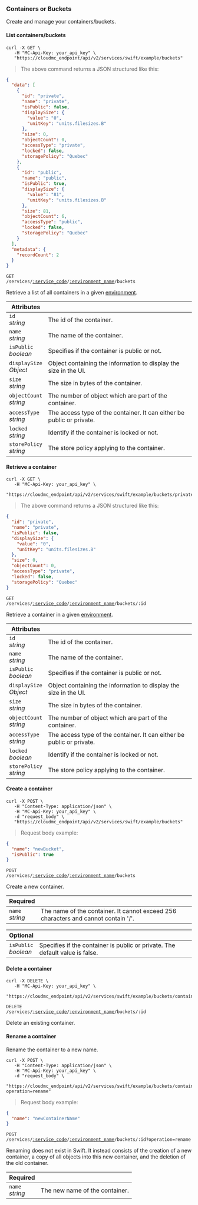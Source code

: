 ### Containers or Buckets

Create and manage your containers/buckets.

<!-------------------- LIST CONTAINERS -------------------->

#### List containers/buckets

```shell
curl -X GET \
   -H "MC-Api-Key: your_api_key" \
   "https://cloudmc_endpoint/api/v2/services/swift/example/buckets"
```
> The above command returns a JSON structured like this:

```json
{
  "data": [
    {
      "id": "private",
      "name": "private",
      "isPublic": false,
      "displaySize": {
        "value": "0",
        "unitKey": "units.filesizes.B"
      },
      "size": 0,
      "objectCount": 0,
      "accessType": "private",
      "locked": false,
      "storagePolicy": "Quebec"
    },
    {
      "id": "public",
      "name": "public",
      "isPublic": true,
      "displaySize": {
        "value": "81",
        "unitKey": "units.filesizes.B"
      },
      "size": 81,
      "objectCount": 6,
      "accessType": "public",
      "locked": false,
      "storagePolicy": "Quebec"
    }
  ],
  "metadata": {
    "recordCount": 2
  }
}
```

<code>GET /services/<a href="#administration-service-connections">:service_code</a>/<a href="#administration-environments">:environment_name</a>/buckets</code>

Retrieve a list of all containers in a given [environment](#administration-environments).

Attributes | &nbsp;
------- | -----------
`id` <br/>*string* | The id of the container.
`name` <br/>*string* | The name of the container.
`isPublic`<br/>*boolean* | Specifies if the container is public or not.
`displaySize`<br/>*Object* | Object containing the information to display the size in the UI.
`size`<br/>*string* | The size in bytes of the container.
`objectCount`<br/>*string* | The number of object which are part of the container.
`accessType`<br/>*string* | The access type of the container. It can either be public or private.
`locked`<br/>*string* | Identify if the container is locked or not.
`storePolicy`<br/>*string* | The store policy applying to the container.


<!-------------------- RETRIEVE A CONTAINER -------------------->

#### Retrieve a container

```shell
curl -X GET \
   -H "MC-Api-Key: your_api_key" \
   "https://cloudmc_endpoint/api/v2/services/swift/example/buckets/private"
```
> The above command returns a JSON structured like this:

```json
{
  "id": "private",
  "name": "private",
  "isPublic": false,
  "displaySize": {
    "value": "0",
    "unitKey": "units.filesizes.B"
  },
  "size": 0,
  "objectCount": 0,
  "accessType": "private",
  "locked": false,
  "storagePolicy": "Quebec"
}
```

<code>GET /services/<a href="#administration-service-connections">:service_code</a>/<a href="#administration-environments">:environment_name</a>/buckets/:id</code>

Retrieve a container in a given [environment](#administration-environments).

Attributes | &nbsp;
------- | -----------
`id` <br/>*string* | The id of the container.
`name` <br/>*string* | The name of the container.
`isPublic`<br/>*boolean* | Specifies if the container is public or not.
`displaySize`<br/>*Object* | Object containing the information to display the size in the UI.
`size`<br/>*string* | The size in bytes of the container.
`objectCount`<br/>*string* | The number of object which are part of the container.
`accessType`<br/>*string* | The access type of the container. It can either be public or private.
`locked`<br/>*boolean* | Identify if the container is locked or not.
`storePolicy`<br/>*string* | The store policy applying to the container.

<!-------------------- CREATE A CONTAINER -------------------->

#### Create a container

```shell
curl -X POST \
   -H "Content-Type: application/json" \
   -H "MC-Api-Key: your_api_key" \
   -d "request_body" \
   "https://cloudmc_endpoint/api/v2/services/swift/example/buckets"
```
> Request body example:

```json
{
  "name": "newBucket",
  "isPublic": true
}
```

<code>POST /services/<a href="#administration-service-connections">:service_code</a>/<a href="#administration-environments">:environment_name</a>/buckets</code>

Create a new container.

Required | &nbsp;
------- | -----------
`name` <br/>*string* | The name of the container. It cannot exceed 256 characters and cannot contain '/'.

Optional | &nbsp;
------- | -----------
`isPublic`<br/>*boolean* | Specifies if the container is public or private. The default value is false.

<!-------------------- DELETE A CONTAINER -------------------->

#### Delete a container

```shell
curl -X DELETE \
   -H "MC-Api-Key: your_api_key" \
   "https://cloudmc_endpoint/api/v2/services/swift/example/buckets/containerToDelete"
```

<code>DELETE /services/<a href="#administration-service-connections">:service_code</a>/<a href="#administration-environments">:environment_name</a>/buckets/:id</code>

Delete an existing container.

<!-------------------- RENAME CONTAINER -------------------->

#### Rename a container

Rename the container to a new name.

```shell
curl -X POST \
   -H "Content-Type: application/json" \
   -H "MC-Api-Key: your_api_key" \
   -d "request_body" \
   "https://cloudmc_endpoint/api/v2/services/swift/example/buckets/containerToRename?operation=rename"
```
> Request body example:

```json
{
  "name": "newContainerName"
}
```

<code>POST /services/<a href="#administration-service-connections">:service_code</a>/<a href="#administration-environments">:environment_name</a>/buckets/:id?operation=rename</code>

<aside class="notice">
Renaming does not exist in Swift. It instead consists of the creation of a new container, a copy of all objects into this new container, and the deletion of the old container.
</aside>

Required | &nbsp;
------ | -----------
`name`<br/>*string* | The new name of the container.

